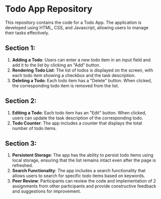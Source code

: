 # Todo App Repository

This repository contains the code for a Todo App. The application is developed using HTML, CSS, and Javascript, allowing users to manage their tasks effectively.

## Section 1:

1. **Adding a Todo**: Users can enter a new todo item in an input field and add it to the list by clicking an "Add" button.
2. **Rendering Todo List**: The list of todos is displayed on the screen, with each todo item showing a checkbox and the task description.
3. **Deleting a Todo**: Each todo item has a "Delete" button. When clicked, the corresponding todo item is removed from the list.

## Section 2: 

1. **Editing a Todo**: Each todo item has an "Edit" button. When clicked, users can update the task description of the corresponding todo.
2. **Todo Counter**: The app includes a counter that displays the total number of todo items.

## Section 3:

1. **Persistent Storage**: The app has the ability to persist todo items using local storage, ensuring that the list remains intact even after the page is refreshed.
2. **Search Functionality**: The app includes a search functionality that allows users to search for specific todo items based on keywords.
3. **Peer Review**: Participants can review the code and implementation of 2 assignments from other participants and provide constructive feedback and suggestions for improvement.

